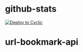 # github-stats

[![Deploy to Cyclic](https://deploy.cyclic.sh/button.svg)](https://deploy.cyclic.sh/)
# url-bookmark-api
